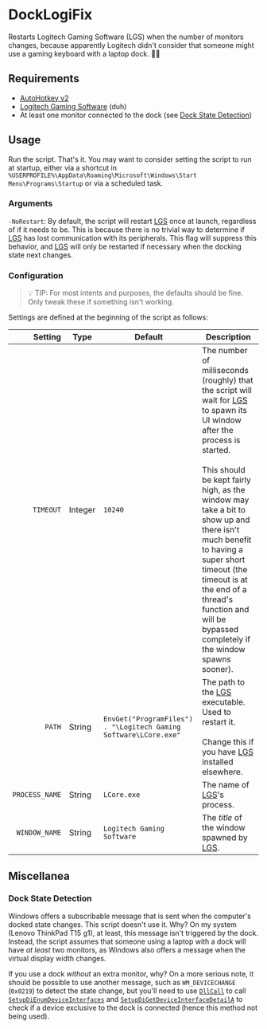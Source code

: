 # DockLogiFix
Restarts <a name="lgs"></a>Logitech Gaming Software (LGS) when the number of monitors changes, because apparently Logitech didn't consider that someone might use a gaming keyboard with a laptop dock. 🤦‍♂️

## Requirements
- [AutoHotkey v2](https://www.autohotkey.com/v2)
- [Logitech Gaming Software](https://support.logi.com/hc/en-gb/articles/360025298053-Logitech-Gaming-Software) (duh)
- At least one monitor connected to the dock (see [Dock State Detection](#dock-state-detection))

## Usage
Run the script. That's it. You may want to consider setting the script to run at startup, either via a shortcut in `%USERPROFILE%\AppData\Roaming\Microsoft\Windows\Start Menu\Programs\Startup` or via a scheduled task.

### Arguments
`-NoRestart`: By default, the script will restart [LGS](#lgs) once at launch, regardless of if it needs to be. This is because there is no trivial way to determine if [LGS](#lgs) has lost communication with its peripherals. This flag will suppress this behavior, and [LGS](#lgs) will only be restarted if necessary when the docking state next changes.

### Configuration
> 💡 TIP: For most intents and purposes, the defaults should be fine. Only tweak these if something isn't working.

Settings are defined at the beginning of the script as follows:

| Setting | Type | Default | Description |
| ---: | --- | --- | --- |
| `TIMEOUT` | Integer | `10240` | The number of milliseconds (roughly) that the script will wait for [LGS](#lgs) to spawn its UI window after the process is started.<br><br>This should be kept fairly high, as the window may take a bit to show up and there isn't much benefit to having a super short timeout (the timeout is at the end of a thread's function and will be bypassed completely if the window spawns sooner). |
| `PATH` | String | `EnvGet("ProgramFiles") . "\Logitech Gaming Software\LCore.exe"` | The path to the [LGS](#lgs) executable. Used to restart it.<br><br>Change this if you have [LGS](#lgs) installed elsewhere. |
| `PROCESS_NAME` | String | `LCore.exe` | The name of [LGS](#lgs)'s process. |
| `WINDOW_NAME` | String | `Logitech Gaming Software` | The *title* of the window spawned by [LGS](#lgs). |

## Miscellanea
### Dock State Detection
Windows offers a subscribable message that is sent when the computer's docked state changes. This script doesn't use it. Why? On my system (Lenovo ThinkPad T15 g1), at least, this message isn't triggered by the dock. Instead, the script assumes that someone using a laptop with a dock will have *at least* two monitors, as Windows also offers a message when the virtual display width changes.

If you use a dock *without* an extra monitor, why? On a more serious note, it should be possible to use another message, such as `WM_DEVICECHANGE` (`0x0219`) to detect the state change, but you'll need to use [`DllCall`](https://lexikos.github.io/v2/docs/commands/DllCall.htm) to call [`SetupDiEnumDeviceInterfaces`](https://learn.microsoft.com/en-us/windows/win32/api/setupapi/nf-setupapi-setupdienumdeviceinterfaces) and [`SetupDiGetDeviceInterfaceDetailA`](https://learn.microsoft.com/en-us/windows/win32/api/setupapi/nf-setupapi-setupdigetdeviceinterfacedetaila) to check if a device exclusive to the dock is connected (hence this method not being used).

